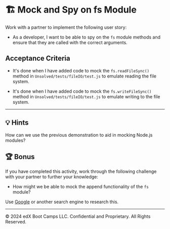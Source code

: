 # 🏗️ Mock and Spy on fs Module

Work with a partner to implement the following user story:

* As a developer, I want to be able to spy on the `fs` module methods and ensure that they are called with the correct arguments.

## Acceptance Criteria

* It's done when I have added code to mock the `fs.readFileSync()` method in `Unsolved/tests/fileIO/test.js` to emulate reading the file system.

* It's done when I have added code to mock the `fs.writeFileSync()` method in `Unsolved/tests/fileIO/test.js` to emulate writing to the file system.

---

## 💡 Hints

How can we use the previous demonstration to aid in mocking Node.js modules?

## 🏆 Bonus

If you have completed this activity, work through the following challenge with your partner to further your knowledge:

* How might we be able to mock the append functionality of the `fs` module?

Use [Google](https://www.google.com) or another search engine to research this.

---
© 2024 edX Boot Camps LLC. Confidential and Proprietary. All Rights Reserved.